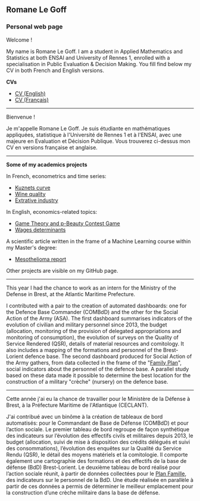 ## Romane Le Goff
### Personal web page

Welcome ! 

My name is Romane Le Goff. I am a student in Applied Mathematics and Statistics at both ENSAI and University of Rennes 1, enrolled with a specialisation in Public Evaluation & Decision Making. You fill find below my CV in both French and English versions.

**CVs**

* [CV (English)](/CV_Romane_Le-Goff_English.pdf)
* [CV (Français)](/CV_Romane_Le-Goff.pdf)

******

Bienvenue ! 

Je m'appelle Romane Le Goff. Je suis étudiante en mathématiques appliquées, statistique à l'Université de Rennes 1 et à l'ENSAI, avec une majeure en Evaluation et Décision Publique. Vous trouverez ci-dessus mon CV en versions française et anglaise.

******

**Some of my academics projects**

In French, econometrics and time series:
* [Kuznets curve](/Kuznets.pdf) 
* [Wine quality](/Anoumantou_Le-Goff_Souquière.html) 
* [Extrative industry](/Memoire.pdf) 

In English, economics-related topics:
* [Game Theory and p-Beauty Contest Game](/p-beauty-contest-cw.pdf) 
* [Wages determinants](/ECN2005_CROSS_SECTION_CW.pdf) 

A scientific article written in the frame of a Machine Learning course within my Master's degree:
* [Mesothelioma report](/mesothelioma_report_V3.pdf) 

Other projects are visible on my GitHub page.

******

This year I had the chance to work as an intern for the Ministry of the Defense in Brest, at the Atlantic Maritime Prefecture. 

I contributed with a pair to the creation of automated dashboards: one for the Defence Base Commander (COMBdD) and the other for the Social Action of the Army (ASA). The first dashboard summarises indicators of the evolution of civilian and military personnel since 2013, the budget (allocation, monitoring of the provision of delegated appropriations and monitoring of consumption), the evolution of surveys on the Quality of Service Rendered (QSR), details of material resources and comitology. It also includes a mapping of the formations and personnel of the Brest-Lorient defence base.
The second dashboard produced for Social Action of the Army gathers, from data collected in the frame of the "[Family Plan](https://www.defense.gouv.fr/english/familles/votre-espace/plan-d-accompagnement-des-familles/les-mesures-du-plan-famille)", social indicators about the personnel of the defence base. A parallel study based on these data made it possible to determine the best location for the construction of a military "crèche" (nursery) on the defence base.

******

Cette année j'ai eu la chance de travailler pour le Ministère de la Défense à Brest, à la Préfecture Maritime de l'Atlantique (CECLANT).

J'ai contribué avec un binôme à la création de tableaux de bord automatisés: pour le Commandant de Base de Défense (COMBdD) et pour l’action sociale. Le premier tableau de bord regroupe de façon synthétique des indicateurs sur l’évolution des effectifs civils et militaires depuis 2013, le budget (allocation, suivi de mise à disposition des crédits délégués et suivi des consommations), l’évolution des enquêtes sur la Qualité du Service Rendu (QSR), le détail des moyens matériels et la comitologie. Il comporte également une cartographie des formations et des effectifs de la base de défense (BdD) Brest-Lorient.
Le deuxième tableau de bord réalisé pour l’action sociale réunit, à partir de données collectées pour le [Plan Famille](https://www.defense.gouv.fr/english/familles/votre-espace/plan-d-accompagnement-des-familles/les-mesures-du-plan-famille), des indicateurs sur le personnel de la BdD. Une étude réalisée en parallèle à partir de ces données a permis de déterminer le meilleur emplacement pour la construction d’une crèche militaire dans la base de défense.
